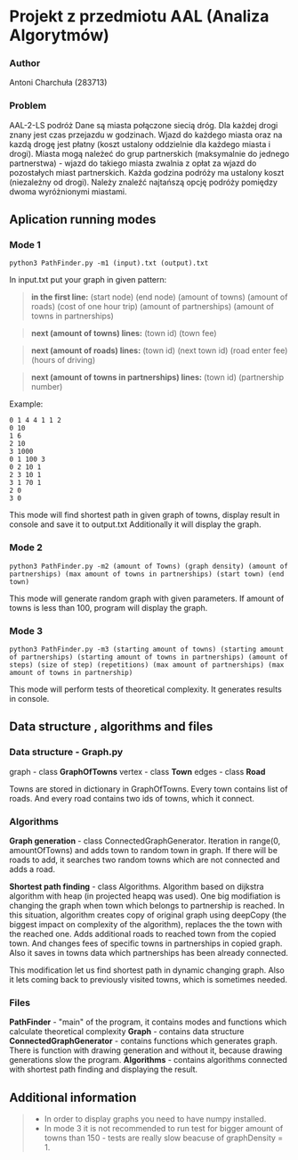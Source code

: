 # Projekt z przedmiotu AAL (Analiza Algorytmów)

### Author

Antoni Charchuła (283713)

### Problem 

AAL-2-LS podróż
Dane są miasta połączone siecią dróg. Dla każdej drogi znany jest czas przejazdu w godzinach. Wjazd do każdego miasta oraz na kazdą drogę jest płatny (koszt ustalony oddzielnie dla każdego miasta i drogi). Miasta mogą należeć do grup partnerskich (maksymalnie do jednego partnerstwa) - wjazd do takiego miasta zwalnia z opłat za wjazd do pozostałych miast partnerskich. Każda godzina podróży ma ustalony koszt (niezależny od drogi). Należy znaleźć najtańszą opcję podróży pomiędzy dwoma wyróżnionymi miastami.

Aplication running modes
---
### Mode 1
```
python3 PathFinder.py -m1 (input).txt (output).txt
```
In input.txt put your graph in given pattern:
>**in the first line:** (start node) (end node) (amount of towns) (amount of roads) (cost of one hour trip) (amount of partnerships) (amount of towns in partnerships)

>**next (amount of towns) lines:** (town id) (town fee)

>**next (amount of roads) lines:** (town id) (next town id) (road enter fee) (hours of driving)

>**next (amount of towns in partnerships) lines:** (town id) (partnership number)

Example:
```
0 1 4 4 1 1 2
0 10
1 6
2 10
3 1000
0 1 100 3
0 2 10 1
2 3 10 1
3 1 70 1
2 0 
3 0
```
This mode will find shortest path in given graph of towns, display result in console and save it to output.txt Additionally it will display the graph.
### Mode 2
```
python3 PathFinder.py -m2 (amount of Towns) (graph density) (amount of partnerships) (max amount of towns in partnerships) (start town) (end town)
```
This mode will generate random graph with given parameters. If amount of towns is less than 100, program will display the graph.

### Mode 3
```
python3 PathFinder.py -m3 (starting amount of towns) (starting amount of partnerships) (starting amount of towns in partnerships) (amount of steps) (size of step) (repetitions) (max amount of partnerships) (max amount of towns in partnership)
```
This mode will perform tests of theoretical complexity. It generates results in console. 

Data structure , algorithms and files
---
### Data structure - Graph.py
graph - class **GraphOfTowns**
vertex - class **Town**
edges - class **Road**

Towns are stored in dictionary in GraphOfTowns. Every town contains list of roads. And every road contains two ids of towns, which it connect. 

### Algorithms
**Graph generation** - class ConnectedGraphGenerator. Iteration in range(0, amountOfTowns) and adds town to random town in graph. If there will be roads to add, it searches two random towns which are not connected and adds a road.

**Shortest path finding** - class Algorithms. Algorithm based on dijkstra algorithm with heap (in projected heapq was used). One big modifiation is changing the graph when town which belongs to partnership is reached. In this situation, algorithm creates copy of original graph using deepCopy (the biggest impact on complexity of the algorithm), replaces the the town with the reached one. Adds additional roads to reached town from the copied town. And changes fees of specific towns in partnerships in copied graph. Also it saves in towns data which partnerships has been already connected.

This modification let us find shortest path in dynamic changing graph. Also it lets coming back to previously visited towns, which is sometimes needed. 

### Files

**PathFinder** - "main" of the program, it contains modes and functions which calculate theoretical complexity
**Graph** - contains data structure
**ConnectedGraphGenerator** - contains functions which generates graph. There is function with drawing generation and without it, because drawing generations slow the program.
**Algorithms** - contains algorithms connected with shortest path finding and displaying the result.

Additional information
---
> - In order to display graphs you need to have numpy installed.
> - In mode 3 it is not recommended to run test for bigger amount of towns than 150 - tests are really slow beacuse of graphDensity = 1.
